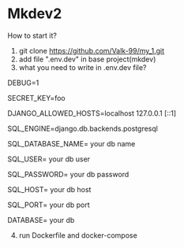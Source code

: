 # Mkdev2
How to start it?

1. git clone https://github.com/Valk-99/my_1.git
2. add file ".env.dev" in base project(mkdev)
3. what you need to write in .env.dev file?

DEBUG=1

SECRET_KEY=foo

DJANGO_ALLOWED_HOSTS=localhost 127.0.0.1 [::1]

SQL_ENGINE=django.db.backends.postgresql

SQL_DATABASE_NAME= your db name

SQL_USER= your db user

SQL_PASSWORD= your db password

SQL_HOST= your db host

SQL_PORT= your db port

DATABASE= your db

4. run Dockerfile and docker-compose